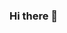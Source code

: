 ### Hi there 👋

<!--
**MSUMBA-art/MSUMBA-art** is a ✨ _special_ ✨ repository because its `README.md` (this file) appears on your GitHub profile.

Here are some ideas to get you started:

- 🔭 I’m currently working on ..Achieving my goals
- 🌱 I’m currently learning ...FULL-STACK SOFTWARE ENGINEERING
- 👯 I’m looking to collaborate on ...WITH PEOPLE OF LIKE MINDED
- 🤔 I’m looking for help with ...PROGRAMING AND NEW CONCEPTS
- 💬 Ask me about ... ANYTHING
- 📫 How to reach me: ... TEXT ME ON GITHUB THEN WE CAN TAKE IT FROM THERE
- 😄 Pronouns: ... AJ
- ⚡ Fun fact: ... I AM A PEOPLES' PERSON, HARDWORKING AND MOTIVATED KIND OF BEING
-->
